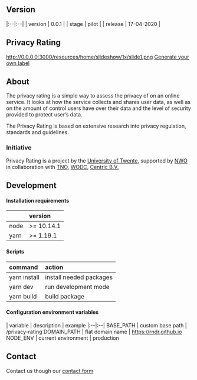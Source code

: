 ## Version 

|:--|:--|
| version | 0.0.1 |
| stage  | pilot |
| release  | 17-04-2020 |


## Privacy Rating
http://0.0.0.0:3000/resources/home/slideshow/1x/slide1.png
[Generate your own label](https://rndrnl.github.io/privacy-rating/#/form)

## About

The privacy rating is a simple way to assess the privacy of on an online service. It looks at how the service collects and shares user data, as well as on the amount of control users have over their data and the level of security provided to protect user’s data.

The Privacy Rating is based on extensive research into privacy regulation, standards and guidelines.

### Initiative
Privacy Rating is a project by the [University of Twente](https://www.utwente.nl/),
supported by [NWO](https://www.nwo.nl/) in collaboration with [TNO](https://www.tno.nl/nl/), [WODC](https://wodc.nl/), [Centric B.V.](https://www.centric.eu/)

## Development

#### Installation requirements
|  | version |
|:--|:--|
node | >= 10.14.1 |  
yarn | >= 1.19.1 | 

#### Scripts

| command | action |
|:--|:--|
yarn install | install needed packages|  
yarn dev | run development mode | 
yarn build | build package | 

#### Configuration environment variables

| variable | description | example
|:--|:--|
BASE_PATH | custom base path | /privacy-rating
DOMAIN_PATH | flat domain name | https://rndr.github.io
NODE_ENV | current environment | production

## Contact

Contact us though our [contact form](https://rndrnl.github.io/privacy-rating/#/contact)